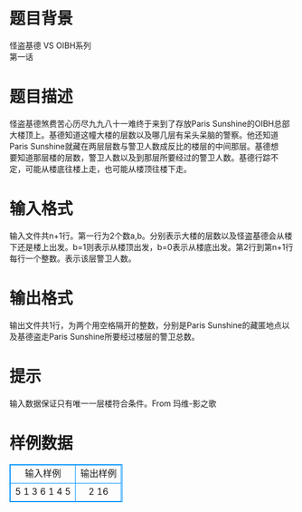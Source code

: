 # 

 
 # 题目背景 
怪盗基德&nbsp;VS&nbsp;OIBH系列&nbsp;&nbsp;<BR>第一话 

 
 # 题目描述 
怪盗基德煞费苦心历尽九九八十一难终于来到了存放Paris&nbsp;Sunshine的OIBH总部<BR>大楼顶上。基德知道这幢大楼的层数以及哪几层有呆头呆脑的警察。他还知道<BR>Paris&nbsp;Sunshine就藏在两层层数与警卫人数成反比的楼层的中间那层。基德想<BR>要知道那层楼的层数，警卫人数以及到那层所要经过的警卫人数。基德行踪不<BR>定，可能从楼底往楼上走，也可能从楼顶往楼下走。 

 
 # 输入格式 
输入文件共n+1行。第一行为2个数a,b。分别表示大楼的层数以及怪盗基德会从楼<BR>下还是楼上出发。b=1则表示从楼顶出发，b=0表示从楼底出发。第2行到第n+1行<BR>每行一个整数。表示该层警卫人数。 

 
 # 输出格式 
输出文件共1行，为两个用空格隔开的整数，分别是Paris&nbsp;Sunshine的藏匿地点以<BR>及基德盗走Paris&nbsp;Sunshine所要经过楼层的警卫总数。 

 
 # 提示 
输入数据保证只有唯一一层楼符合条件。From&nbsp;玛维-影之歌 
# 样例数据
<style>
        table,table tr th, table tr td { border:1px solid #0094ff; }
        table { width: 200px; min-height: 25px; line-height: 25px; text-align: center; border-collapse: collapse;}   
    </style>
<table>
	<tr>
		<td>输入样例</td>
		<td>输出样例</td>
	</tr>
<tr><td>5 1
3
6
1
4
5</td><td>2 16</td></tr></table>
